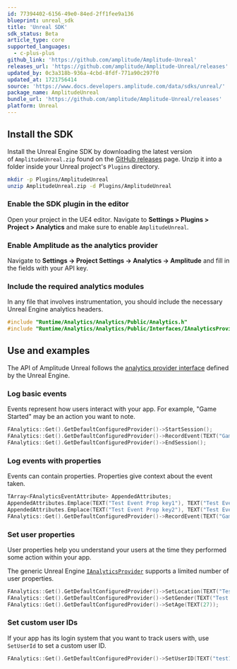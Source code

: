 ```yaml
---
id: 77394402-6156-49e0-84ed-2ff1fee9a136
blueprint: unreal_sdk
title: 'Unreal SDK'
sdk_status: Beta
article_type: core
supported_languages:
  - c-plus-plus
github_link: 'https://github.com/amplitude/Amplitude-Unreal'
releases_url: 'https://github.com/amplitude/Amplitude-Unreal/releases'
updated_by: 0c3a318b-936a-4cbd-8fdf-771a90c297f0
updated_at: 1721756414
source: 'https://www.docs.developers.amplitude.com/data/sdks/unreal/'
package_name: AmplitudeUnreal
bundle_url: 'https://github.com/amplitude/Amplitude-Unreal/releases'
platform: Unreal
---
```

## Install the SDK

Install the Unreal Engine SDK by downloading the latest version of `AmplitudeUnreal.zip` found on the [GitHub releases](https://github.com/amplitude/Amplitude-Unreal/releases/latest) page.
 Unzip it into a folder inside your Unreal project's `Plugins` directory.

```bash
mkdir -p Plugins/AmplitudeUnreal
unzip AmplitudeUnreal.zip -d Plugins/AmplitudeUnreal
```

### Enable the SDK plugin in the editor

Open your project in the UE4 editor. Navigate to **Settings > Plugins > Project > Analytics** and make sure to enable `AmplitudeUnreal`.

### Enable Amplitude as the analytics provider

Navigate to **Settings -> Project Settings -> Analytics -> Amplitude** and fill in the fields with your API key.

### Include the required analytics modules

In any file that involves instrumentation, you should include the necessary Unreal Engine analytics headers.

```cpp
#include "Runtime/Analytics/Analytics/Public/Analytics.h"
#include "Runtime/Analytics/Analytics/Public/Interfaces/IAnalyticsProvider.h"
```

## Use and examples

The API of Amplitude Unreal follows the [analytics provider interface](https://docs.unrealengine.com/en-US/API/Runtime/Analytics/Interfaces/IAnalyticsProvider/index.html) defined by the Unreal Engine.

### Log basic events

Events represent how users interact with your app. For example, "Game Started" may be an action you want to note.

```cpp
FAnalytics::Get().GetDefaultConfiguredProvider()->StartSession();
FAnalytics::Get().GetDefaultConfiguredProvider()->RecordEvent(TEXT("Game started"));
FAnalytics::Get().GetDefaultConfiguredProvider()->EndSession();
```

### Log events with properties

Events can contain properties. Properties give context about the event taken.

```cpp
TArray<FAnalyticsEventAttribute> AppendedAttributes;
AppendedAttributes.Emplace(TEXT("Test Event Prop key1"), TEXT("Test Event value1"));
AppendedAttributes.Emplace(TEXT("Test Event Prop key2"), TEXT("Test Event value2"));
FAnalytics::Get().GetDefaultConfiguredProvider()->RecordEvent(TEXT("Game Started"), AppendedAttributes);
```

### Set user properties

User properties help you understand your users at the time they performed some action within your app.

The generic Unreal Engine [`IAnalyticsProvider`](https://docs.unrealengine.com/en-US/API/Runtime/Analytics/Interfaces/IAnalyticsProvider/index.html) supports a limited number of user properties.

```cpp
FAnalytics::Get().GetDefaultConfiguredProvider()->SetLocation(TEXT("Test location"));
FAnalytics::Get().GetDefaultConfiguredProvider()->SetGender(TEXT("Test gender"));
FAnalytics::Get().GetDefaultConfiguredProvider()->SetAge(TEXT(27));
```

### Set custom user IDs

If your app has its login system that you want to track users with, use `SetUserId` to set a custom user ID.

```cpp
FAnalytics::Get().GetDefaultConfiguredProvider()->SetUserID(TEXT("test123@test.com"));
```